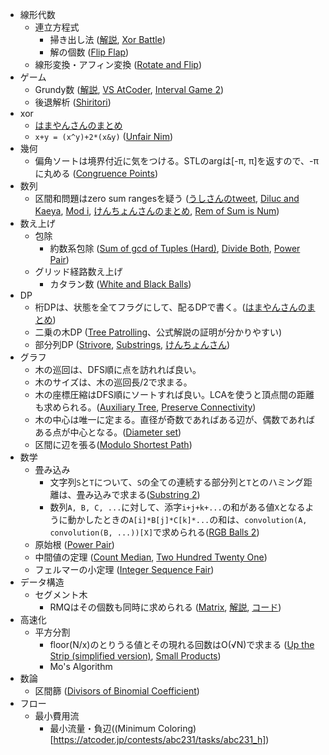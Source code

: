 * 線形代数
    * 連立方程式
        * 掃き出し法 ([解説](https://drken1215.hatenablog.com/entry/2019/03/20/202800), [Xor Battle](https://atcoder.jp/contests/agc045/tasks/agc045_a))
        * 解の個数 ([Flip Flap](https://atcoder.jp/contests/typical90/tasks/typical90_be))
    * 線形変換・アフィン変換 ([Rotate and Flip](https://atcoder.jp/contests/abc189/tasks/abc189_e))
* ゲーム
    * Grundy数 ([解説](https://www.creativ.xyz/grundy-number-1065/), [VS AtCoder](https://atcoder.jp/contests/typical90/tasks/typical90_ae), [Interval Game 2](https://atcoder.jp/contests/abc206/tasks/abc206_f))
    * 後退解析 ([Shiritori](https://atcoder.jp/contests/abc209/tasks/abc209_e))
* xor
    * [はまやんさんのまとめ](https://blog.hamayanhamayan.com/entry/2017/05/20/145021)
    * `x+y = (x^y)+2*(x&y)` ([Unfair Nim](https://atcoder.jp/contests/abc172/tasks/abc172_f))
* 幾何
    * 偏角ソートは境界付近に気をつける。STLのargは[-π, π]を返すので、-πに丸める ([Congruence Points](https://atcoder.jp/contests/abc207/tasks/abc207_d))
* 数列
    * 区間和問題はzero sum rangesを疑う ([うしさんのtweet](https://twitter.com/ei1333/status/1408791847426695174), [Diluc and Kaeya](https://codeforces.com/contest/1536/problem/C), [Mod i](https://atcoder.jp/contests/abc207/tasks/abc207_e), [けんちょんさんのまとめ](https://drken1215.hatenablog.com/archive/category/Zero-Sum%20Ranges), [Rem of Sum is Num](https://atcoder.jp/contests/abc146/tasks/abc146_e))
* 数え上げ
    * 包除
        * 約数系包除 ([Sum of gcd of Tuples (Hard)](https://atcoder.jp/contests/abc162/tasks/abc162_e), [Divide Both](https://atcoder.jp/contests/abc206/tasks/abc206_e), [Power Pair](https://atcoder.jp/contests/abc212/tasks/abc212_g))
    * グリッド経路数え上げ
        * カタラン数 ([White and Black Balls](https://atcoder.jp/contests/abc205/tasks/abc205_e))
* DP
    * 桁DPは、状態を全てフラグにして、配るDPで書く。([はまやんさんのまとめ](https://blog.hamayanhamayan.com/entry/2017/04/23/212728))
    * 二乗の木DP ([Tree Patrolling](https://atcoder.jp/contests/abc207/tasks/abc207_f)、公式解説の証明が分かりやすい)
    * 部分列DP ([Strivore](https://atcoder.jp/contests/abc171/tasks/abc171_f), [Substrings](https://atcoder.jp/contests/abc214/tasks/abc214_f), [けんちょんさん](https://qiita.com/drken/items/a207e5ae3ea2cf17f4bd))
* グラフ
    * 木の巡回は、DFS順に点を訪れれば良い。
    * 木のサイズは、木の巡回長/2で求まる。
    * 木の座標圧縮はDFS順にソートすれば良い。LCAを使うと頂点間の距離も求められる。([Auxiliary Tree](https://dic.kimiyuki.net/auxiliary-tree), [Preserve Connectivity](https://atcoder.jp/contests/typical90/tasks/typical90_ai))
    * 木の中心は唯一に定まる。直径が奇数であればある辺が、偶数であればある点が中心となる。([Diameter set](https://atcoder.jp/contests/abc221/tasks/abc221_f))
    * 区間に辺を張る([Modulo Shortest Path](https://atcoder.jp/contests/abc232/tasks/abc232_g))
* 数学
    * 畳み込み
        * 文字列`S`と`T`について、`S`の全ての連続する部分列と`T`とのハミング距離は、畳み込みで求まる([Substring 2](https://atcoder.jp/contests/abc196/tasks/abc196_f))
        * 数列`A, B, C, ...`に対して、添字`i+j+k+...`の和がある値`X`となるように動かしたときの`A[i]*B[j]*C[k]*...`の和は、`convolution(A, convolution(B, ...))[X]`で求められる([RGB Balls 2](https://atcoder.jp/contests/typical90/tasks/typical90_bm))
    * 原始根 ([Power Pair](https://atcoder.jp/contests/abc212/tasks/abc212_g))
    * 中間値の定理 ([Count Median](https://atcoder.jp/contests/abc169/tasks/abc169_e), [Two Hundred Twenty One](https://codeforces.com/contest/1562/problem/D1))
    * フェルマーの小定理 ([Integer Sequence Fair](https://atcoder.jp/contests/abc228/tasks/abc228_e))
* データ構造
    * セグメント木
        * RMQはその個数も同時に求められる ([Matrix](https://judge.u-aizu.ac.jp/onlinejudge/description.jsp?id=3035), [解説](http://web-ext.u-aizu.ac.jp/circles/acpc/commentary/RitsCamp2018Day2/J.pdf), [コード](https://github.com/beet-aizu/library/blob/master/test/aoj/3035.test.cpp))
* 高速化
    * 平方分割
        * floor(N/x)のとりうる値とその現れる回数はO(√N)で求まる ([Up the Strip (simplified version)](https://codeforces.com/contest/1561/problem/D1), [Small Products](https://atcoder.jp/contests/abc132/tasks/abc132_f))
        * Mo's Algorithm
* 数論
    * 区間篩 ([Divisors of Binomial Coefficient](https://atcoder.jp/contests/abc227/tasks/abc227_g))
* フロー
    * 最小費用流
        * 最小流量・負辺((Minimum Coloring)[https://atcoder.jp/contests/abc231/tasks/abc231_h])
